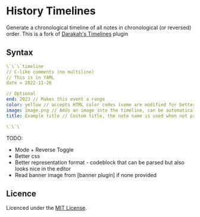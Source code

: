 # History Timelines
Generate a chronological timeline of all notes in chronological (or reversed) order. 
This is a fork of [Darakah's Timelines](https://github.com/Darakah/obsidian-timelines) plugin

## Syntax
```yaml
\`\`\`timeline
// C-like comments (no multiline)
// This is in YAML
date = 2022-11-26

// Optional
end: 2023 // Makes this event a range
color: yellow // accepts HTML color codes (some are modified for better viewing) and hex colors
image: image.png // Adds an image into the timeline, can be automaticaly fetched when using the Banner plugin
title: Example title // Custom title, the note name is used when not provided

\`\`\`
```


TODO:
- Mode + Reverse Toggle
- Better css
- Better representation format - codeblock that can be parsed but also looks nice in the editor
- Read banner image from [banner plugin] if none provided

## Licence

Licenced under the [MIT License](https://mit-license.org/).
